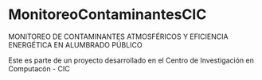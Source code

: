 # MonitoreoContaminantesCIC
MONITOREO DE CONTAMINANTES ATMOSFÉRICOS Y EFICIENCIA ENERGÉTICA EN ALUMBRADO PÚBLICO


Este es parte de un proyecto desarrollado en el Centro de Investigación en Computacón - CIC
